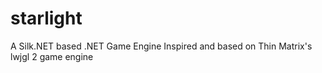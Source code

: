 # starlight
A Silk.NET based .NET Game Engine
Inspired and based on Thin Matrix's lwjgl 2 game engine
